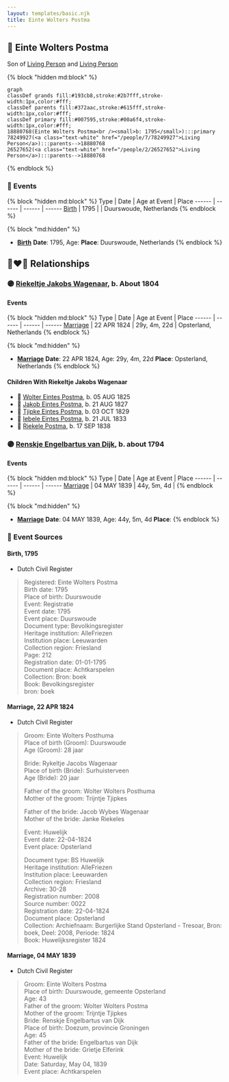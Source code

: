 ```yaml
---
layout: templates/basic.njk
title: Einte Wolters Postma
---
```

## 🔵 Einte Wolters Postma

Son of [Living Person](/people/2/26527652) and [Living Person](/people/7/78249927)

{% block "hidden md:block" %}
```mermaid
graph
classDef grands fill:#193cb8,stroke:#2b7fff,stroke-width:1px,color:#fff;
classDef parents fill:#372aac,stroke:#615fff,stroke-width:1px,color:#fff;
classDef primary fill:#007595,stroke:#00a6f4,stroke-width:1px,color:#fff;
18880768(Einte Wolters Postma<br /><small>b: 1795</small>):::primary
78249927(<a class="text-white" href="/people/7/78249927">Living Person</a>):::parents-->18880768
26527652(<a class="text-white" href="/people/2/26527652">Living Person</a>):::parents-->18880768
```
{% endblock %}

### 📆 Events

{% block "hidden md:block" %}
Type | Date | Age at Event | Place
------ | ------ | ------ | ------
[Birth](#event-event-2) | 1795 |  | Duurswoude, Netherlands
{% endblock %}

{% block "md:hidden" %}
- **[Birth](#event-event-2)**
**Date**: 1795, Age:
**Place**: Duurswoude, Netherlands
{% endblock %}

## 👩‍❤️‍👨 Relationships

### 🟣 [Riekeltje Jakobs Wagenaar](/people/7/77820694), b. About 1804

#### Events

{% block "hidden md:block" %}
Type | Date | Age at Event | Place
------ | ------ | ------ | ------
[Marriage](#event-family-0-event-0) | 22 APR 1824 | 29y, 4m, 22d | Opsterland, Netherlands
{% endblock %}

{% block "md:hidden" %}
- **[Marriage](#event-family-0-event-0)**
**Date**: 22 APR 1824, Age: 29y, 4m, 22d
**Place**: Opsterland, Netherlands
{% endblock %}

#### Children With Riekeltje Jakobs Wagenaar
* 🔵 [Wolter Eintes Postma](/people/7/78693659), b. 05 AUG 1825
* 🔵 [Jakob Eintes Postma](/people/4/46630400), b. 21 AUG 1827
* 🔵 [Tjipke Eintes Postma](/people/9/98204460), b. 03 OCT 1829
* 🔵 [Iebele Eintes Postma](/people/6/62935454), b. 21 JUL 1833
* 🔵 [Riekele Postma](/people/4/40864364), b. 17 SEP 1838
### 🟣 [Renskje Engelbartus van Dijk](/people/3/31673342), b. about 1794

#### Events

{% block "hidden md:block" %}
Type | Date | Age at Event | Place
------ | ------ | ------ | ------
[Marriage](#event-family-1-event-0) | 04 MAY 1839 | 44y, 5m, 4d |
{% endblock %}

{% block "md:hidden" %}
- **[Marriage](#event-family-1-event-0)**
**Date**: 04 MAY 1839, Age: 44y, 5m, 4d
**Place**:
{% endblock %}

### 📰 Event Sources

#### <a id="event-event-2"></a> Birth, 1795
* Dutch Civil Register
>   
  > Registered: Einte Wolters Postma  
  > Birth date: 1795  
  > Place of birth: Duurswoude  
  > Event: Registratie  
  > Event date: 1795  
  > Event place: Duurswoude  
  > Document type: Bevolkingsregister  
  > Heritage institution: AlleFriezen  
  > Institution place: Leeuwarden  
  > Collection region: Friesland  
  > Page: 212  
  > Registration date: 01-01-1795  
  > Document place: Achtkarspelen  
  > Collection: Bron: boek  
  > Book: Bevolkingsregister  
  > bron: boek  
  >
#### <a id="event-family-0-event-0"></a> Marriage, 22 APR 1824
* Dutch Civil Register
>   
  > Groom: Einte Wolters Posthuma  
  > Place of birth (Groom): Duurswoude  
  > Age (Groom): 28 jaar  
  >   
  > Bride: Rykeltje Jacobs Wagenaar  
  > Place of birth (Bride): Surhuisterveen  
  > Age (Bride): 20 jaar  
  >   
  > Father of the groom: Wolter Wolters Posthuma  
  > Mother of the groom: Trijntje Tjipkes  
  >   
  > Father of the bride: Jacob Wybes Wagenaar  
  > Mother of the bride: Janke Riekeles  
  >   
  > Event: Huwelijk  
  > Event date: 22-04-1824  
  > Event place: Opsterland  
  >   
  > Document type: BS Huwelijk  
  > Heritage institution: AlleFriezen  
  > Institution place: Leeuwarden  
  > Collection region: Friesland  
  > Archive: 30-28  
  > Registration number: 2008  
  > Source number: 0022  
  > Registration date: 22-04-1824  
  > Document place: Opsterland  
  > Collection: Archiefnaam: Burgerlijke Stand Opsterland - Tresoar, Bron: boek, Deel: 2008, Periode: 1824  
  > Book: Huwelijksregister 1824  
  >

#### <a id="event-family-1-event-0"></a> Marriage, 04 MAY 1839
* Dutch Civil Register
>   
  > Groom: Einte Wolters Postma  
  > Place of birth: Duurswoude, gemeente Opsterland  
  > Age: 43  
  > Father of the groom: Wolter Wolters Postma  
  > Mother of the groom: Trijntje Tjipkes  
  > Bride: Renskje Engelbartus van Dijk  
  > Place of birth: Doezum, provincie Groningen  
  > Age: 45  
  > Father of the bride: Engelbartus van Dijk  
  > Mother of the bride: Grietje Elferink  
  > Event: Huwelijk  
  > Date: Saturday, May 04, 1839  
  > Event place: Achtkarspelen
